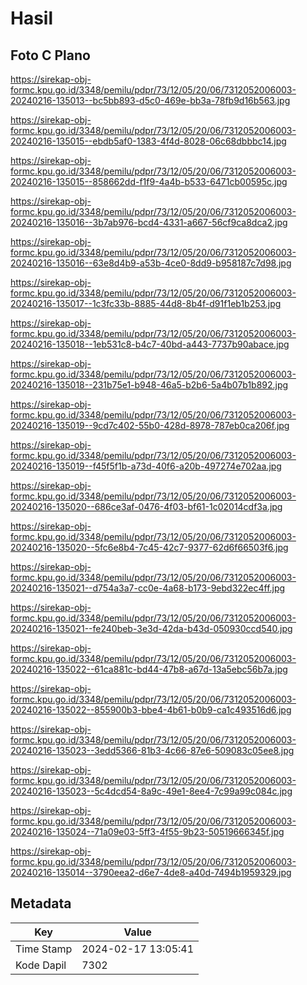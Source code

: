 # Hasil

## Foto C Plano

https://sirekap-obj-formc.kpu.go.id/3348/pemilu/pdpr/73/12/05/20/06/7312052006003-20240216-135013--bc5bb893-d5c0-469e-bb3a-78fb9d16b563.jpg

https://sirekap-obj-formc.kpu.go.id/3348/pemilu/pdpr/73/12/05/20/06/7312052006003-20240216-135015--ebdb5af0-1383-4f4d-8028-06c68dbbbc14.jpg

https://sirekap-obj-formc.kpu.go.id/3348/pemilu/pdpr/73/12/05/20/06/7312052006003-20240216-135015--858662dd-f1f9-4a4b-b533-6471cb00595c.jpg

https://sirekap-obj-formc.kpu.go.id/3348/pemilu/pdpr/73/12/05/20/06/7312052006003-20240216-135016--3b7ab976-bcd4-4331-a667-56cf9ca8dca2.jpg

https://sirekap-obj-formc.kpu.go.id/3348/pemilu/pdpr/73/12/05/20/06/7312052006003-20240216-135016--63e8d4b9-a53b-4ce0-8dd9-b958187c7d98.jpg

https://sirekap-obj-formc.kpu.go.id/3348/pemilu/pdpr/73/12/05/20/06/7312052006003-20240216-135017--1c3fc33b-8885-44d8-8b4f-d91f1eb1b253.jpg

https://sirekap-obj-formc.kpu.go.id/3348/pemilu/pdpr/73/12/05/20/06/7312052006003-20240216-135018--1eb531c8-b4c7-40bd-a443-7737b90abace.jpg

https://sirekap-obj-formc.kpu.go.id/3348/pemilu/pdpr/73/12/05/20/06/7312052006003-20240216-135018--231b75e1-b948-46a5-b2b6-5a4b07b1b892.jpg

https://sirekap-obj-formc.kpu.go.id/3348/pemilu/pdpr/73/12/05/20/06/7312052006003-20240216-135019--9cd7c402-55b0-428d-8978-787eb0ca206f.jpg

https://sirekap-obj-formc.kpu.go.id/3348/pemilu/pdpr/73/12/05/20/06/7312052006003-20240216-135019--f45f5f1b-a73d-40f6-a20b-497274e702aa.jpg

https://sirekap-obj-formc.kpu.go.id/3348/pemilu/pdpr/73/12/05/20/06/7312052006003-20240216-135020--686ce3af-0476-4f03-bf61-1c02014cdf3a.jpg

https://sirekap-obj-formc.kpu.go.id/3348/pemilu/pdpr/73/12/05/20/06/7312052006003-20240216-135020--5fc6e8b4-7c45-42c7-9377-62d6f66503f6.jpg

https://sirekap-obj-formc.kpu.go.id/3348/pemilu/pdpr/73/12/05/20/06/7312052006003-20240216-135021--d754a3a7-cc0e-4a68-b173-9ebd322ec4ff.jpg

https://sirekap-obj-formc.kpu.go.id/3348/pemilu/pdpr/73/12/05/20/06/7312052006003-20240216-135021--fe240beb-3e3d-42da-b43d-050930ccd540.jpg

https://sirekap-obj-formc.kpu.go.id/3348/pemilu/pdpr/73/12/05/20/06/7312052006003-20240216-135022--61ca881c-bd44-47b8-a67d-13a5ebc56b7a.jpg

https://sirekap-obj-formc.kpu.go.id/3348/pemilu/pdpr/73/12/05/20/06/7312052006003-20240216-135022--855900b3-bbe4-4b61-b0b9-ca1c493516d6.jpg

https://sirekap-obj-formc.kpu.go.id/3348/pemilu/pdpr/73/12/05/20/06/7312052006003-20240216-135023--3edd5366-81b3-4c66-87e6-509083c05ee8.jpg

https://sirekap-obj-formc.kpu.go.id/3348/pemilu/pdpr/73/12/05/20/06/7312052006003-20240216-135023--5c4dcd54-8a9c-49e1-8ee4-7c99a99c084c.jpg

https://sirekap-obj-formc.kpu.go.id/3348/pemilu/pdpr/73/12/05/20/06/7312052006003-20240216-135024--71a09e03-5ff3-4f55-9b23-50519666345f.jpg

https://sirekap-obj-formc.kpu.go.id/3348/pemilu/pdpr/73/12/05/20/06/7312052006003-20240216-135014--3790eea2-d6e7-4de8-a40d-7494b1959329.jpg


## Metadata

| Key        | Value               |
| ---------- | ------------------- |
| Time Stamp | 2024-02-17 13:05:41 |
| Kode Dapil | 7302                |



